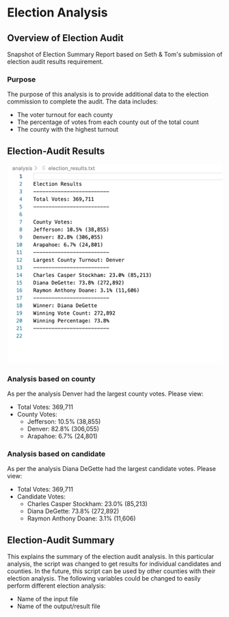 # Election Analysis

## Overview of Election Audit
Snapshot of Election Summary Report based on Seth & Tom's submission of election audit results requirement. 

### Purpose
The purpose of this analysis is to provide additional data to the election commission to complete the audit. The data includes: 
- The voter turnout for each county
- The percentage of votes from each county out of the total count
- The county with the highest turnout

## Election-Audit Results
![plot](resources/Election_Results.png)
### Analysis based on county 

As per the analysis Denver had the largest county votes. Please view:
- Total Votes: 369,711
- County Votes:
    - Jefferson: 10.5% (38,855)
    - Denver: 82.8% (306,055)
    - Arapahoe: 6.7% (24,801)

### Analysis based on candidate

As per the analysis Diana DeGette had the largest candidate votes. Please view:
- Total Votes: 369,711
- Candidate Votes:
    - Charles Casper Stockham: 23.0% (85,213)
    - Diana DeGette: 73.8% (272,892)
    - Raymon Anthony Doane: 3.1% (11,606)

## Election-Audit Summary

This explains the summary of the election audit analysis. In this particular analysis, the script was changed to get results for individual candidates and counties. In the future, this script can be used by other counties with their election analysis. The following variables could be changed to easily perform different election analysis:
- Name of the input file
- Name of the output/result file

